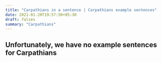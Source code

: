 ```yaml
---
title: "Carpathians in a sentence | Carpathians example sentences"
date: 2021-01-20T19:57:50+05:30
draft: falses
summary: "Carpathians"
---
```

## Unfortunately, we have no example sentences for Carpathians                 
